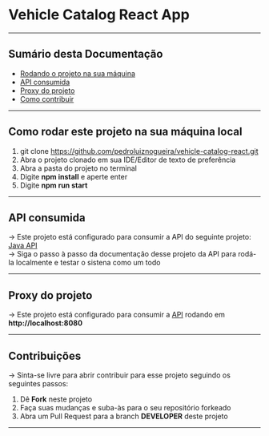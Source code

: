 # Vehicle Catalog React App

<hr>
<h2>Sumário desta Documentação</h2>
<ul>
  <li><a href="#rodando">Rodando o projeto na sua máquina</a></li>
  <li><a href="#cons">API consumida</a></li>
  <li><a href="#proxy">Proxy do projeto</a></li>
  <li><a href="#contr">Como contribuir</a></li>
</ul>
<hr>

<div id="rodando"><div>
   
## Como rodar este projeto na sua máquina local

1. git clone https://github.com/pedroluiznogueira/vehicle-catalog-react.git
2. Abra o projeto clonado em sua IDE/Editor de texto de preferência
3. Abra a pasta do projeto no terminal
4. Digite <b>npm install</b> e aperte enter
5. Digite <b>npm run start</b>
<hr>

<div id="cons"><div>
   
##  API consumida

-> Este projeto está configurado para consumir a API do seguinte projeto:
   <a href="https://github.com/pedroluiznogueira/vehicle-catalog-java">Java API</a><br>
-> Siga o passo à passo da documentação desse projeto da API para rodá-la localmente e testar o sistena como um todo
<hr>
   
<div id="proxy"><div>
   
## Proxy do projeto

-> Este projeto está configurado para consumir a <a href="https://github.com/pedroluiznogueira/vehicle-catalog-java">API</a> rodando em <b>http://localhost:8080</b><br>
<hr>
   
<div id="contr"><div>
   
## Contribuições

-> Sinta-se livre para abrir contribuir para esse projeto seguindo os seguintes passos:

1. Dê <b>Fork</b> neste projeto
2. Faça suas mudanças e suba-às para o seu repositório forkeado
3. Abra um Pull Request para a branch <b>DEVELOPER</b> deste projeto

<hr>
